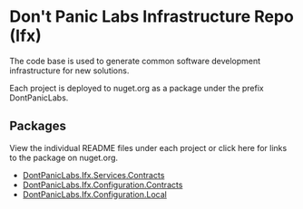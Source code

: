 # Don't Panic Labs Infrastructure Repo (Ifx)

The code base is used to generate common software development infrastructure for new solutions.

Each project is deployed to nuget.org as a package under the prefix DontPanicLabs.

## Packages

View the individual README files under each project or click here for links to the package on nuget.org.

- [DontPanicLabs.Ifx.Services.Contracts](https://www.nuget.org/packages/DontPanicLabs.Ifx.Services.Contracts/#readme-body-tab)
- [DontPanicLabs.Ifx.Configuration.Contracts](https://www.nuget.org/packages/DontPanicLabs.Ifx.Configuration.Contracts/#readme-body-tab)
- [DontPanicLabs.Ifx.Configuration.Local](https://www.nuget.org/packages/DontPanicLabs.Ifx.Configuration.Local/#readme-body-tab)